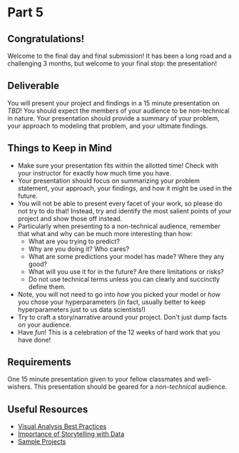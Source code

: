 # Part 5

## Congratulations!

Welcome to the final day and final submission! It has been a long road and a challenging 3 months, but welcome to your final stop: the presentation!

## Deliverable

You will present your project and findings in a 15 minute presentation on _TBD_! You should expect the members of your audience to be non-technical in nature. Your presentation should provide a summary of your problem, your approach to modeling that problem, and your ultimate findings.

## Things to Keep in Mind

- Make sure your presentation fits within the allotted time!  Check with your instructor for exactly how much time you have.
- Your presentation should focus on summarizing your problem statement, your approach, your findings, and how it might be used in the future.
- You will not be able to present every facet of your work, so please do not try to do that! Instead, try and identify the most salient points of your project and show those off instead.
- Particularly when presenting to a non-technical audience, remember that what and why can be much more interesting than how:
  - What are you trying to predict?
  - Why are you doing it?  Who cares?
  - What are some predictions your model has made?  Where they any good?
  - What will you use it for in the future?  Are there limitations or risks?
  - Do not use technical terms unless you can clearly and succinctly define them.
- Note, you will not need to go into _how_ you picked your model or _how_ you chose your hyperparameters (in fact, usually better to keep hyperparameters just to us data scientists!)
- Try to craft a story/narrative around your project.  Don't just dump facts on your audience.
- Have _fun_! This is a celebration of the 12 weeks of hard work that you have done!

## Requirements

One 15 minute presentation given to your fellow classmates and well-wishers.  This presentation should be geared for a *non-technical* audience.

## Useful Resources

- [Visual Analysis Best Practices](https://drive.google.com/file/d/0Bx2SHQGVqWasWUpNX28yMTVuS1U/view)
- [Importance of Storytelling with Data](https://drive.google.com/file/d/0Bx2SHQGVqWasTmhYM1FHX3JfNEU/view)
- [Sample Projects](https://gallery.generalassemb.ly/DS?metro=)
